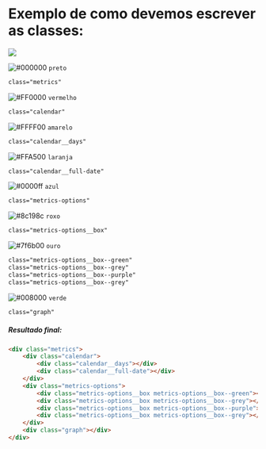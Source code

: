 # Exemplo de como devemos escrever as classes:
![](https://serving.photos.photobox.com/72621498a566e112c0e48f74546a8487483ee78689bb62f7ef7037d369568c7e62c93a42.jpg)

![#000000](https://placehold.it/15/000000/000000?text=+) ``preto``
```html
class="metrics"
```
![#FF0000](https://placehold.it/15/FF0000/000000?text=+) ``vermelho``
```html
class="calendar"
```
![#FFFF00](https://placehold.it/15/FFFF00/000000?text=+) ``amarelo``
```html
class="calendar__days"
```
![#FFA500](https://placehold.it/15/FFA500/000000?text=+) ``laranja``
```html
class="calendar__full-date"
```
![#0000ff](https://placehold.it/15/0000ff/000000?text=+) ``azul``
```html
class="metrics-options"
```
![#8c198c](https://placehold.it/15/8c198c/000000?text=+) ``roxo``
```html
class="metrics-options__box"
```
![#7f6b00](https://placehold.it/15/7f6b00/000000?text=+) ``ouro``
```html
class="metrics-options__box--green"
class="metrics-options__box--grey"
class="metrics-options__box--purple"
class="metrics-options__box--grey"
```
![#008000](https://placehold.it/15/008000/000000?text=+) ``verde``
```html
class="graph"
```

##### Resultado final:      

```html
<div class="metrics">
    <div class="calendar">
        <div class="calendar__days"></div>
        <div class="calendar__full-date"></div>
    </div>
    <div class="metrics-options">
        <div class="metrics-options__box metrics-options__box--green"></div>
        <div class="metrics-options__box metrics-options__box--grey"></div>
        <div class="metrics-options__box metrics-options__box--purple"></div>
        <div class="metrics-options__box metrics-options__box--grey"></div>
    </div>
    <div class="graph"></div>
</div>
```
